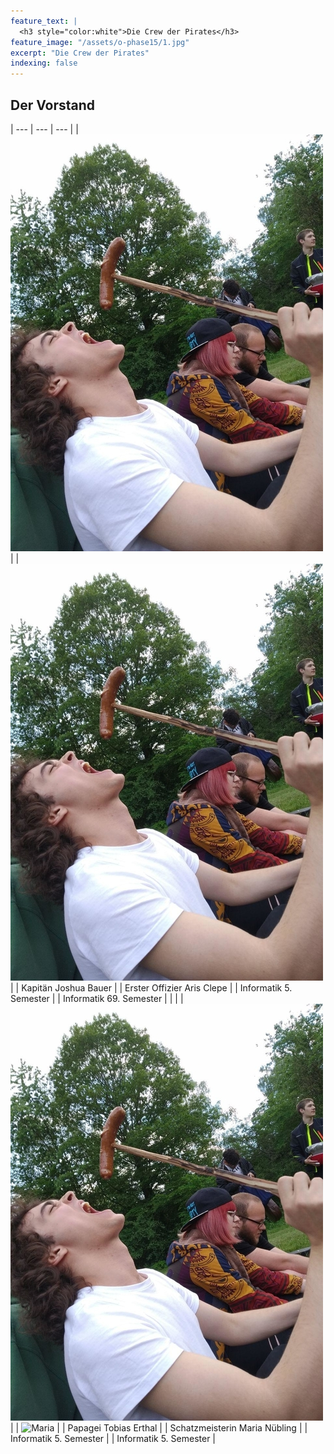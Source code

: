 ```yaml
---
feature_text: |
  <h3 style="color:white">Die Crew der Pirates</h3>
feature_image: "/assets/o-phase15/1.jpg"
excerpt: "Die Crew der Pirates"
indexing: false
---
```


## Der Vorstand

| --- | --- | --- |
| ![Joshua](/assets/crew19/maximilian_von_gaisberg.jpg) | | ![Aris](/assets/crew19/maximilian_von_gaisberg.jpg) |
| Kapitän Joshua Bauer | | Erster Offizier Aris Clepe |
| Informatik 5. Semester | | Informatik 69. Semester |
 | | 
| ![Tobias](/assets/crew19/maximilian_von_gaisberg.jpg) | | ![Maria](/assets/crew19/maria_nübling.jpg) |
| Papagei Tobias Erthal | | Schatzmeisterin Maria Nübling |
| Informatik 5. Semester | | Informatik 5. Semester |

